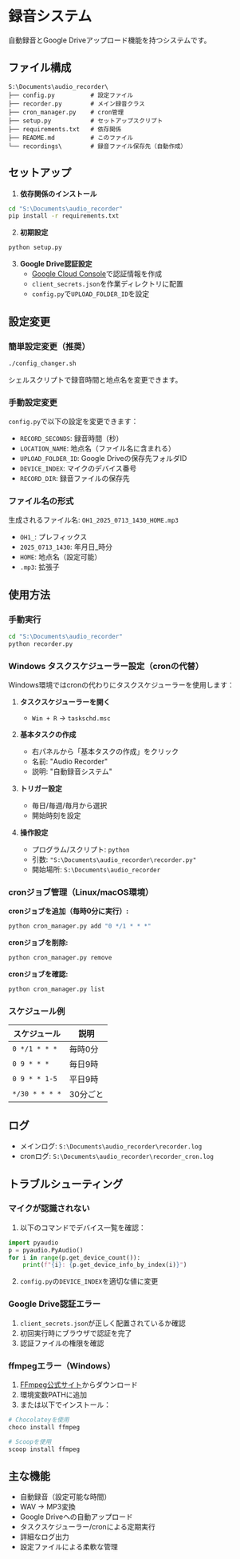 # 録音システム

自動録音とGoogle Driveアップロード機能を持つシステムです。

## ファイル構成

```
S:\Documents\audio_recorder\
├── config.py          # 設定ファイル
├── recorder.py        # メイン録音クラス
├── cron_manager.py    # cron管理
├── setup.py           # セットアップスクリプト
├── requirements.txt   # 依存関係
├── README.md          # このファイル
└── recordings\        # 録音ファイル保存先（自動作成）
```

## セットアップ

1. **依存関係のインストール**
```bash
cd "S:\Documents\audio_recorder"
pip install -r requirements.txt
```

2. **初期設定**
```bash
python setup.py
```

3. **Google Drive認証設定**
   - [Google Cloud Console](https://console.cloud.google.com/)で認証情報を作成
   - `client_secrets.json`を作業ディレクトリに配置
   - `config.py`で`UPLOAD_FOLDER_ID`を設定

## 設定変更

### 簡単設定変更（推奨）
```bash
./config_changer.sh
```
シェルスクリプトで録音時間と地点名を変更できます。

### 手動設定変更

`config.py`で以下の設定を変更できます：

- `RECORD_SECONDS`: 録音時間（秒）
- `LOCATION_NAME`: 地点名（ファイル名に含まれる）
- `UPLOAD_FOLDER_ID`: Google Driveの保存先フォルダID
- `DEVICE_INDEX`: マイクのデバイス番号
- `RECORD_DIR`: 録音ファイルの保存先

### ファイル名の形式
生成されるファイル名: `OH1_2025_0713_1430_HOME.mp3`
- `OH1_`: プレフィックス
- `2025_0713_1430`: 年月日_時分
- `HOME`: 地点名（設定可能）
- `.mp3`: 拡張子

## 使用方法

### 手動実行
```bash
cd "S:\Documents\audio_recorder"
python recorder.py
```

### Windows タスクスケジューラー設定（cronの代替）

Windows環境ではcronの代わりにタスクスケジューラーを使用します：

1. **タスクスケジューラーを開く**
   - `Win + R` → `taskschd.msc`

2. **基本タスクの作成**
   - 右パネルから「基本タスクの作成」をクリック
   - 名前: "Audio Recorder"
   - 説明: "自動録音システム"

3. **トリガー設定**
   - 毎日/毎週/毎月から選択
   - 開始時刻を設定

4. **操作設定**
   - プログラム/スクリプト: `python`
   - 引数: `"S:\Documents\audio_recorder\recorder.py"`
   - 開始場所: `S:\Documents\audio_recorder`

### cronジョブ管理（Linux/macOS環境）

**cronジョブを追加（毎時0分に実行）:**
```bash
python cron_manager.py add "0 */1 * * *"
```

**cronジョブを削除:**
```bash
python cron_manager.py remove
```

**cronジョブを確認:**
```bash
python cron_manager.py list
```

### スケジュール例

| スケジュール | 説明 |
|-------------|------|
| `0 */1 * * *` | 毎時0分 |
| `0 9 * * *` | 毎日9時 |
| `0 9 * * 1-5` | 平日9時 |
| `*/30 * * * *` | 30分ごと |

## ログ

- メインログ: `S:\Documents\audio_recorder\recorder.log`
- cronログ: `S:\Documents\audio_recorder\recorder_cron.log`

## トラブルシューティング

### マイクが認識されない
1. 以下のコマンドでデバイス一覧を確認：
```python
import pyaudio
p = pyaudio.PyAudio()
for i in range(p.get_device_count()):
    print(f"{i}: {p.get_device_info_by_index(i)}")
```
2. `config.py`の`DEVICE_INDEX`を適切な値に変更

### Google Drive認証エラー
1. `client_secrets.json`が正しく配置されているか確認
2. 初回実行時にブラウザで認証を完了
3. 認証ファイルの権限を確認

### ffmpegエラー（Windows）
1. [FFmpeg公式サイト](https://ffmpeg.org/download.html)からダウンロード
2. 環境変数PATHに追加
3. または以下でインストール：
```bash
# Chocolateyを使用
choco install ffmpeg

# Scoopを使用
scoop install ffmpeg
```

## 主な機能

- 自動録音（設定可能な時間）
- WAV → MP3変換
- Google Driveへの自動アップロード
- タスクスケジューラー/cronによる定期実行
- 詳細なログ出力
- 設定ファイルによる柔軟な管理
